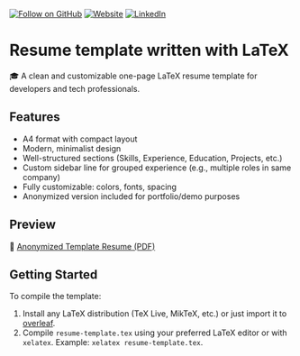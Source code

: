 [![Follow on GitHub](https://img.shields.io/github/followers/fernandotonacoder?label=Follow&style=social)](https://github.com/fernandotonacoder)
[![Website](https://img.shields.io/badge/visit-website-green?logo=gnometerminal)](https://fernandotonacoder.github.io/)
[![LinkedIn](https://img.shields.io/badge/LinkedIn-Connect-blue?logo=linkedin&logoColor=white&style=flat-square)](https://www.linkedin.com/in/fernandotona/)
# Resume template written with LaTeX

🎓 A clean and customizable one-page LaTeX resume template for developers and tech professionals.

## Features

- A4 format with compact layout
- Modern, minimalist design
- Well-structured sections (Skills, Experience, Education, Projects, etc.)
- Custom sidebar line for grouped experience (e.g., multiple roles in same company)
- Fully customizable: colors, fonts, spacing
- Anonymized version included for portfolio/demo purposes

## Preview

📄 [Anonymized Template Resume (PDF)](./Anonymized-sample.pdf)

## Getting Started

To compile the template:

1. Install any LaTeX distribution (TeX Live, MikTeX, etc.) or just import it to [overleaf](https://www.overleaf.com/).
2. Compile `resume-template.tex` using your preferred LaTeX editor or with `xelatex`. Example: `xelatex resume-template.tex`.
